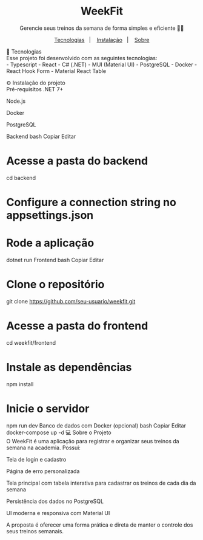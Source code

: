 <h1 align="center"> WeekFit </h1> <p align="center"> Gerencie seus treinos da semana de forma simples e eficiente 🏋️‍♂️<br/> </p> <p align="center"> <a href="#-tecnologias">Tecnologias</a>&nbsp;&nbsp;&nbsp;|&nbsp;&nbsp;&nbsp; <a href="#-instalacao-do-projeto">Instalação</a>&nbsp;&nbsp;&nbsp;|&nbsp;&nbsp;&nbsp; <a href="#-sobre-o-projeto">Sobre</a> </p>
🚀 Tecnologias <br id="-tecnologias">
Esse projeto foi desenvolvido com as seguintes tecnologias: <br/>
- Typescript
- React
- C# (.NET)
- MUI (Material UI)
- PostgreSQL
- Docker
- React Hook Form
- Material React Table

⚙️ Instalação do projeto <br id="-instalacao-do-projeto">
Pré-requisitos
.NET 7+

Node.js

Docker

PostgreSQL

Backend
bash
Copiar
Editar
# Acesse a pasta do backend
cd backend

# Configure a connection string no appsettings.json

# Rode a aplicação
dotnet run
Frontend
bash
Copiar
Editar
# Clone o repositório
git clone https://github.com/seu-usuario/weekfit.git

# Acesse a pasta do frontend
cd weekfit/frontend

# Instale as dependências
npm install

# Inicie o servidor
npm run dev
Banco de dados com Docker (opcional)
bash
Copiar
Editar
docker-compose up -d
💻 Sobre o Projeto <br id="-sobre-o-projeto">
O WeekFit é uma aplicação para registrar e organizar seus treinos da semana na academia. Possui:

Tela de login e cadastro

Página de erro personalizada

Tela principal com tabela interativa para cadastrar os treinos de cada dia da semana

Persistência dos dados no PostgreSQL

UI moderna e responsiva com Material UI

A proposta é oferecer uma forma prática e direta de manter o controle dos seus treinos semanais.
